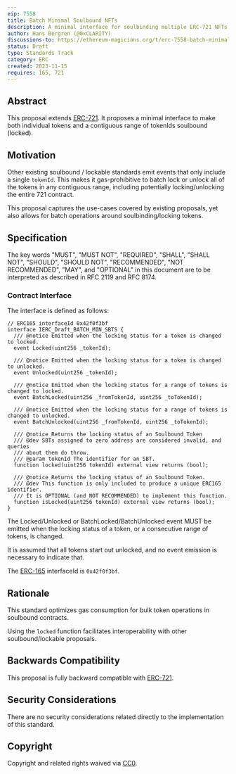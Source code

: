 ```yaml
---
eip: 7558
title: Batch Minimal Soulbound NFTs
description: A minimal interface for soulbinding multiple ERC-721 NFTs
author: Hans Bergren (@0xCLARITY)
discussions-to: https://ethereum-magicians.org/t/erc-7558-batch-minimal-soulbound-nfts/16668
status: Draft
type: Standards Track
category: ERC
created: 2023-11-15
requires: 165, 721
---
```


## Abstract

This proposal extends [ERC-721](./eip-721.md). It proposes a minimal interface to make both individual tokens and a contiguous range of tokenIds soulbound (locked).

## Motivation

Other existing soulbound / lockable standards emit events that only include a single `tokenId`. This makes it gas-prohibitive to batch lock or unlock all of the tokens in any contiguous range, including potentially locking/unlocking the entire 721 contract.

This proposal captures the use-cases covered by existing proposals, yet also allows for batch operations around soulbinding/locking tokens.

## Specification

The key words "MUST", "MUST NOT", "REQUIRED", "SHALL", "SHALL NOT", "SHOULD", "SHOULD NOT", "RECOMMENDED", "NOT RECOMMENDED", "MAY", and "OPTIONAL" in this document are to be interpreted as described in RFC 2119 and RFC 8174.

### Contract Interface

The interface is defined as follows:

```solidity
// ERC165 interfaceId 0x42f0f3bf
interface IERC_Draft_BATCH_MIN_SBTS {
  /// @notice Emitted when the locking status for a token is changed to locked.
  event Locked(uint256 _tokenId);

  /// @notice Emitted when the locking status for a token is changed to unlocked.
  event Unlocked(uint256 _tokenId);

  /// @notice Emitted when the locking status for a range of tokens is changed to locked.
  event BatchLocked(uint256 _fromTokenId, uint256 _toTokenId);

  /// @notice Emitted when the locking status for a range of tokens is changed to unlocked.
  event BatchUnlocked(uint256 _fromTokenId, uint256 _toTokenId);

  /// @notice Returns the locking status of an Soulbound Token
  /// @dev SBTs assigned to zero address are considered invalid, and queries
  /// about them do throw.
  /// @param tokenId The identifier for an SBT.
  function locked(uint256 tokenId) external view returns (bool);

  /// @notice Returns the locking status of an Soulbound Token.
  /// @dev This function is only included to produce a unique ERC165 identifier.
  /// It is OPTIONAL (and NOT RECOMMENDED) to implement this function.
  function isLocked(uint256 tokenId) external view returns (bool);
}
```

The Locked/Unlocked or BatchLocked/BatchUnlocked event MUST be emitted when the locking status of a token, or a consecutive range of tokens, is changed.

It is assumed that all tokens start out unlocked, and no event emission is necessary to indicate that.

The [ERC-165](./eip-165.md) interfaceId is `0x42f0f3bf`.

## Rationale

This standard optimizes gas consumption for bulk token operations in soulbound contracts.

Using the `locked` function facilitates interoperability with other soulbound/lockable proposals.

## Backwards Compatibility

This proposal is fully backward compatible with [ERC-721](./eip-721.md).

## Security Considerations

There are no security considerations related directly to the implementation of this standard.

## Copyright

Copyright and related rights waived via [CC0](../LICENSE.md).
